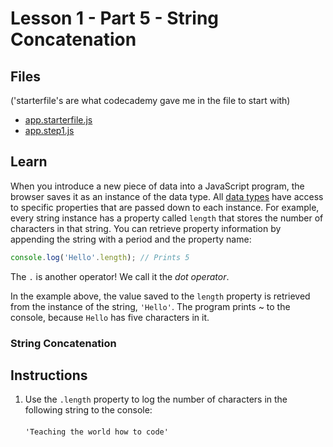 # Lesson 1 - Part 5 - String Concatenation

## Files
('starterfile's are what codecademy gave me in the file to start with)

- [app.starterfile.js](./app.starterfile.js)
- [app.step1.js](./app.step1.js)

## Learn

When you introduce a new piece of data into a JavaScript program, the browser saves it as an instance of the data type. All [data types](https://www.codecademy.com/resources/docs/javascript/data-types) have access to specific properties that are passed down to each instance. For example, every string instance has a property called `length` that stores the number of characters in that string. You can retrieve property information by appending the string with a period and the property name:

```js
console.log('Hello'.length); // Prints 5

```

The `.` is another operator! We call it the *dot operator*. 

In the example above, the value saved to the `length` property is retrieved from the instance of the string, `'Hello'`. The program prints ~ to the console, because `Hello` has five characters in it.

### String Concatenation



## Instructions

1. Use the `.length` property to log the number of characters in the following string to the console: <br><br>`'Teaching the world how to code'`